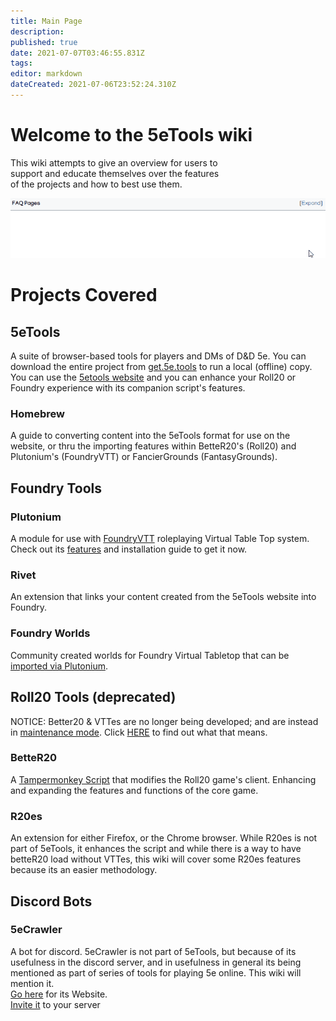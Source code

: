 ```yaml
---
title: Main Page
description: 
published: true
date: 2021-07-07T03:46:55.831Z
tags: 
editor: markdown
dateCreated: 2021-07-06T23:52:24.310Z
---
```


# Welcome to the 5eTools wiki

This wiki attempts to give an overview for users to  
support and educate themselves over the features  
of the projects and how to best use them.

![expand.webp](/expand.webp)

# Projects Covered

## 5eTools

A suite of browser-based tools for players and DMs of D&D 5e. You can download the entire project from [get.5e.tools](https://get.5etools.com/) to run a local (offline) copy. You can use the [5etools website](https://5e.tools/) and you can enhance your Roll20 or Foundry experience with its companion script's features.

### Homebrew

A guide to converting content into the 5eTools format for use on the website, or thru the importing features within BetteR20's (Roll20) and Plutonium's (FoundryVTT) or FancierGrounds (FantasyGrounds).

## Foundry Tools

### Plutonium

A module for use with [FoundryVTT](http://foundryvtt.com/) roleplaying Virtual Table Top system. Check out its [features](https://wiki.5e.tools/index.php/Feature:_FoundryTool) and installation guide to get it now.

### Rivet

An extension that links your content created from the 5eTools website into Foundry.

### Foundry Worlds

Community created worlds for Foundry Virtual Tabletop that can be [imported via Plutonium](https://wiki.5e.tools/index.php/Feature:Importing:World).

## Roll20 Tools (deprecated)

NOTICE: Better20 & VTTes are no longer being developed; and are instead in [maintenance mode](https://wiki.5e.tools/index.php/BetteR20:maintenance_mode). Click [HERE](https://wiki.5e.tools/index.php/BetteR20:maintenance_mode) to find out what that means.

### BetteR20

A [Tampermonkey Script](https://www.tampermonkey.net/) that modifies the Roll20 game's client. Enhancing and expanding the features and functions of the core game.

### R20es

An extension for either Firefox, or the Chrome browser. While R20es is not part of 5eTools, it enhances the script and while there is a way to have betteR20 load without VTTes, this wiki will cover some R20es features because its an easier methodology.

## Discord Bots

### 5eCrawler

A bot for discord. 5eCrawler is not part of 5eTools, but because of its usefulness in the discord server, and in usefulness in general its being mentioned as part of series of tools for playing 5e online. This wiki will mention it.  
[Go here](https://crawleremporium.com/) for its Website.  
[Invite it](https://discordapp.com/oauth2/authorize?client_id=559331529378103317&scope=bot&permissions=536977472) to your server